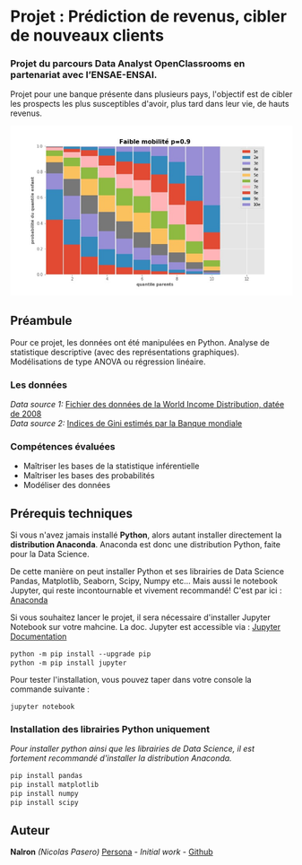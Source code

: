 # Projet : Prédiction de revenus, cibler de nouveaux clients
### Projet du parcours Data Analyst OpenClassrooms en partenariat avec l’ENSAE-ENSAI.
Projet pour une banque présente dans plusieurs pays, l'objectif est de cibler les prospects les plus susceptibles d'avoir, plus tard dans leur vie, de hauts revenus.

![Distri conditionnelle](p7_graphic/distri_cond_faible_mobilite.jpg)

## Préambule
Pour ce projet, les données ont été manipulées en Python. Analyse de statistique descriptive (avec des représentations graphiques). Modélisations de type ANOVA ou régression linéaire.

### Les données
*Data source 1:* [Fichier des données de la World Income Distribution, datée de 2008](https://s3-eu-west-1.amazonaws.com/static.oc-static.com/prod/courses/files/parcours-data-analyst/data-projet7.csv)\
*Data source 2:* [Indices de Gini estimés par la Banque mondiale](http://data.worldbank.org/indicator/SI.POV.GINI)

### Compétences évaluées
 - Maîtriser les bases de la statistique inférentielle
 - Maîtriser les bases des probabilités
 - Modéliser des données


## Prérequis techniques
Si vous n'avez jamais installé **Python**, alors autant installer directement la **distribution Anaconda**.
Anaconda est donc une distribution Python, faite pour la Data Science.

De cette manière on peut installer Python et ses librairies de Data Science Pandas, Matplotlib, Seaborn, Scipy, Numpy etc… 
Mais aussi le notebook Jupyter, qui reste incontournable et vivement recommandé!
C'est par ici : [Anaconda](https://www.anaconda.com/download)

Si vous souhaitez lancer le projet, il sera nécessaire d'installer Jupyter Notebook sur votre mahcine. 
La doc. Jupyter est accessible via : [Jupyter Documentation](https://jupyter.readthedocs.io/en/latest/install.html) 

```
python -m pip install --upgrade pip    
python -m pip install jupyter
```

Pour tester l'installation, vous pouvez taper dans votre console la commande suivante :

```
jupyter notebook
```

### Installation des librairies Python uniquement
*Pour installer python ainsi que les librairies de Data Science, il est fortement recommandé d'installer la distribution Anaconda.* 

```
pip install pandas
pip install matplotlib
pip install numpy
pip install scipy
```

## Auteur

**Nalron** *(Nicolas Pasero)* [Persona](https://nalron.com) - *Initial work* - [Github](https://github.com/nalron)
